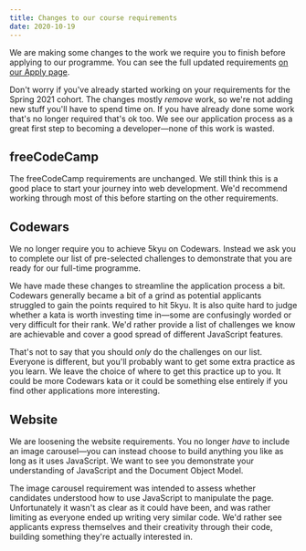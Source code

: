 ```yaml
---
title: Changes to our course requirements
date: 2020-10-19
---
```


We are making some changes to the work we require you to finish before applying to our programme. You can see the full updated requirements [on our Apply page](/apply/#application-requirements).

Don't worry if you've already started working on your requirements for the Spring 2021 cohort. The changes mostly _remove_ work, so we're not adding new stuff you'll have to spend time on. If you have already done some work that's no longer required that's ok too. We see our application process as a great first step to becoming a developer—none of this work is wasted.

## freeCodeCamp

The freeCodeCamp requirements are unchanged. We still think this is a good place to start your journey into web development. We'd recommend working through most of this before starting on the other requirements.

## Codewars

We no longer require you to achieve 5kyu on Codewars. Instead we ask you to complete our list of pre-selected challenges to demonstrate that you are ready for our full-time programme.

We have made these changes to streamline the application process a bit. Codewars generally became a bit of a grind as potential applicants struggled to gain the points required to hit 5kyu. It is also quite hard to judge whether a kata is worth investing time in—some are confusingly worded or very difficult for their rank. We'd rather provide a list of challenges we know are achievable and cover a good spread of different JavaScript features.

That's not to say that you should _only_ do the challenges on our list. Everyone is different, but you'll probably want to get some extra practice as you learn. We leave the choice of where to get this practice up to you. It could be more Codewars kata or it could be something else entirely if you find other applications more interesting.

## Website

We are loosening the website requirements. You no longer _have_ to include an image carousel—you can instead choose to build anything you like as long as it uses JavaScript. We want to see you demonstrate your understanding of JavaScript and the Document Object Model.

The image carousel requirement was intended to assess whether candidates understood how to use JavaScript to manipulate the page. Unfortunately it wasn't as clear as it could have been, and was rather limiting as everyone ended up writing very similar code. We'd rather see applicants express themselves and their creativity through their code, building something they're actually interested in.
